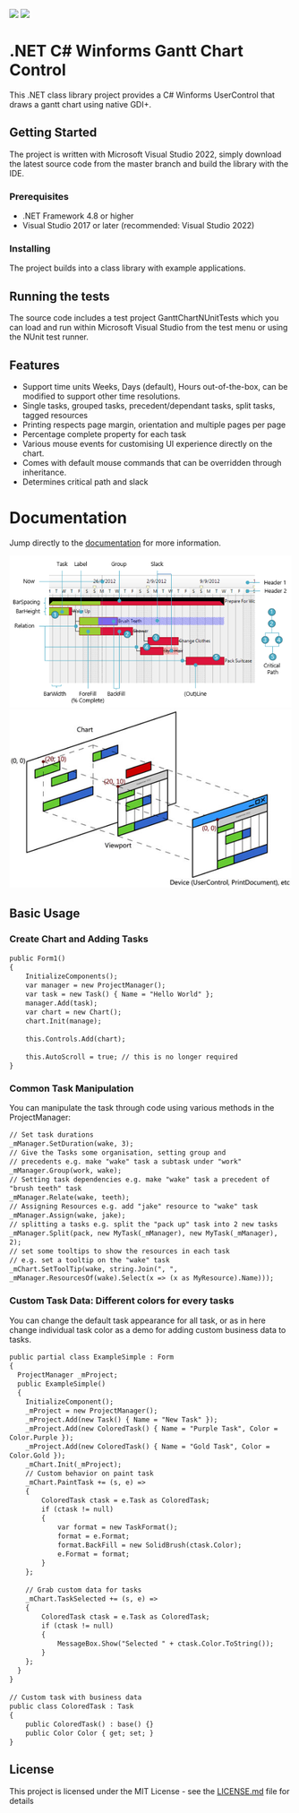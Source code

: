 ![](http://img.shields.io/badge/project%20status-stable%20and%20respond%20to%20queries-green.svg?style=flat)  ![](http://img.shields.io/badge/license-MIT-red.svg?style=flat)

# .NET C# Winforms Gantt Chart Control
This .NET class library project provides a C# Winforms UserControl that draws a gantt chart using native GDI+.

## Getting Started
The project is written with Microsoft Visual Studio 2022, simply download the latest source code from the master branch and build the library with the IDE.

### Prerequisites
* .NET Framework 4.8 or higher
* Visual Studio 2017 or later (recommended: Visual Studio 2022)

### Installing
The project builds into a class library with example applications.

## Running the tests
The source code includes a test project GanttChartNUnitTests which you can load and run within Microsoft Visual Studio from the test menu or using the NUnit test runner.

## Features
* Support time units Weeks, Days (default), Hours out-of-the-box, can be modified to support other time resolutions.
* Single tasks, grouped tasks, precedent/dependant tasks, split tasks, tagged resources
* Printing respects page margin, orientation and multiple pages per page
* Percentage complete property for each task
* Various mouse events for customising UI experience directly on the chart.
* Comes with default mouse commands that can be overridden through inheritance.
* Determines critical path and slack

# Documentation
Jump directly to the [documentation](https://jakesee.github.io/ganttchart/) for more information.

![GanttChart Screenshot](docs/resource/screenshot.png)
![GanttChart View](docs/resource/ganttchart-coords.jpg)

## Basic Usage
### Create Chart and Adding Tasks

	public Form1()
	{
	    InitializeComponents();
	    var manager = new ProjectManager();
	    var task = new Task() { Name = "Hello World" };
	    manager.Add(task);
	    var chart = new Chart();
	    chart.Init(manage);

	    this.Controls.Add(chart);

	    this.AutoScroll = true; // this is no longer required
	}


### Common Task Manipulation
You can manipulate the task through code using various methods in the ProjectManager:


	// Set task durations
	_mManager.SetDuration(wake, 3);
	// Give the Tasks some organisation, setting group and
	// precedents e.g. make "wake" task a subtask under "work"
	_mManager.Group(work, wake);
	// Setting task dependencies e.g. make "wake" task a precedent of "brush teeth" task
	_mManager.Relate(wake, teeth);
	// Assigning Resources e.g. add "jake" resource to "wake" task
	_mManager.Assign(wake, jake);
	// splitting a tasks e.g. split the "pack up" task into 2 new tasks
	_mManager.Split(pack, new MyTask(_mManager), new MyTask(_mManager), 2);
	// set some tooltips to show the resources in each task
	// e.g. set a tooltip on the "wake" task
	_mChart.SetToolTip(wake, string.Join(", ", _mManager.ResourcesOf(wake).Select(x => (x as MyResource).Name)));

### Custom Task Data: Different colors for every tasks
You can change the default task appearance for all task, or as in here change individual task color as a demo for adding custom business data to tasks.

	public partial class ExampleSimple : Form
	{
	  ProjectManager _mProject;
	  public ExampleSimple()
	  {
	    InitializeComponent();
	    _mProject = new ProjectManager();
	    _mProject.Add(new Task() { Name = "New Task" });
	    _mProject.Add(new ColoredTask() { Name = "Purple Task", Color = Color.Purple });
	    _mProject.Add(new ColoredTask() { Name = "Gold Task", Color = Color.Gold });
	    _mChart.Init(_mProject);
	    // Custom behavior on paint task
	    _mChart.PaintTask += (s, e) =>
	    {
	        ColoredTask ctask = e.Task as ColoredTask;
	        if (ctask != null)
	        {
	            var format = new TaskFormat();
	            format = e.Format;
	            format.BackFill = new SolidBrush(ctask.Color);
	            e.Format = format;
	        }
	    };

	    // Grab custom data for tasks
	    _mChart.TaskSelected += (s, e) =>
	    {
	        ColoredTask ctask = e.Task as ColoredTask;
	        if (ctask != null)
	        {
	            MessageBox.Show("Selected " + ctask.Color.ToString());
	        }
	    };
	  }
	}

	// Custom task with business data
	public class ColoredTask : Task
	{
	    public ColoredTask() : base() {}
	    public Color Color { get; set; }
	}
## License
This project is licensed under the MIT License - see the [LICENSE.md](LICENSE.md) file for details
